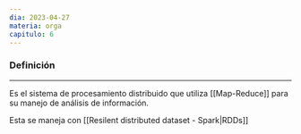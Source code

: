 ```yaml
---
dia: 2023-04-27
materia: orga
capitulo: 6
---
```

### Definición
---
Es el sistema de procesamiento distribuido que utiliza [[Map-Reduce]] para su manejo de análisis de información.

Esta se maneja con [[Resilent distributed dataset - Spark|RDDs]]